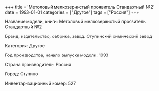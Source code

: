 +++
title = 'Метоловый мелкозернистый проявитель Стандартный №2'
date = 1993-01-01
categories = ["Другое"]
tags = ["Россия"]
+++

Название модели, книги: Метоловый мелкозернистый проявитель Стандартный №2

Бренд, издательство, фабрика, завод: Ступинский химический завод

Категория: Другое

Год производства, начало выпуска модели: 1993

Страна производитель: Россия

Город: Ступино

Инвентаризационный номер: 527

